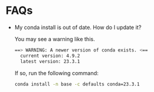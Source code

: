 # FAQs

- My conda install is out of date. How do I update it?

    You may see a warning like this. 

    ```bash
    ==> WARNING: A newer version of conda exists. <==
      current version: 4.9.2
      latest version: 23.3.1
    ```

    If so, run the following command:

    ```bash
    conda install -n base -c defaults conda=23.3.1
    ```
